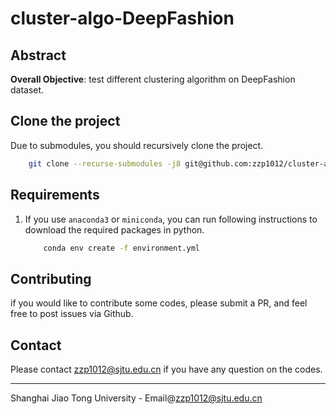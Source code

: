 # cluster-algo-DeepFashion

## Abstract

**Overall Objective**: test different clustering algorithm on DeepFashion dataset.

## Clone the project

Due to submodules, you should recursively clone the project.
```bash
    git clone --recurse-submodules -j8 git@github.com:zzp1012/cluster-algo-DeepFashion.git
```

## Requirements

1. If you use `anaconda3` or `miniconda`, you can run following instructions to download the required packages in python. 
    ```bash
        conda env create -f environment.yml
    ```

## Contributing

if you would like to contribute some codes, please submit a PR, and feel free to post issues via Github.

## Contact

Please contact [zzp1012@sjtu.edu.cn](mailto:zzp1012@sjtu.edu.cn) if you have any question on the codes.
    
---------------------------------------------------------------------------------
Shanghai Jiao Tong University - Email@[zzp1012@sjtu.edu.cn](mailto:zzp1012@sjtu.edu.cn)
